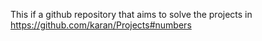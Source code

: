 This if a github repository that aims to solve the projects in https://github.com/karan/Projects#numbers

